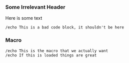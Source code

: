 ### Some Irrelevant Header

Here is some text

```
/echo This is a bad code block, it shouldn't be here
```

### Macro

```
/echo This is the macro that we actually want
/echo If this is loaded things are great
```

